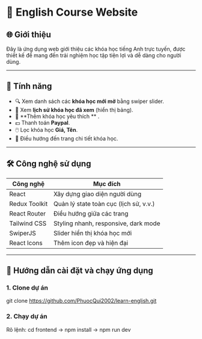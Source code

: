 # 📘 English Course Website

## 🌐 Giới thiệu

Đây là ứng dụng web giới thiệu các khóa học tiếng Anh trực tuyến, được thiết kế để mang đến trải nghiệm học tập tiện lợi và dễ dàng cho người dùng.

---

## 🚀 Tính năng

- 🔍 Xem danh sách các **khóa học mới mở** bằng swiper slider.
- 🧾 Xem **lịch sử khóa học đã xem** (hiển thị bảng).
- 📄 **Thêm khóa học yêu thích ** .
- 💵 Thanh toán **Paypal**.
- 🖱️ Lọc khóa học **Giá, Tên**.
- 🔗 Điều hướng đến trang chi tiết khóa học.

---

## 🛠️ Công nghệ sử dụng

| Công nghệ       | Mục đích                                |
|----------------|------------------------------------------|
| React          | Xây dựng giao diện người dùng           |
| Redux Toolkit  | Quản lý state toàn cục (lịch sử, v.v.)  |
| React Router   | Điều hướng giữa các trang               |
| Tailwind CSS   | Styling nhanh, responsive, dark mode     |
| SwiperJS       | Slider hiển thị khóa học mới            |
| React Icons    | Thêm icon đẹp và hiện đại               |

---

## 🚀 Hướng dẫn cài đặt và chạy ứng dụng

### 1. Clone dự án
git clone https://github.com/PhuocQui2002/learn-english.git

### 2. Chạy dự án
Rõ lệnh: cd frontend -> npm install -> npm run dev





